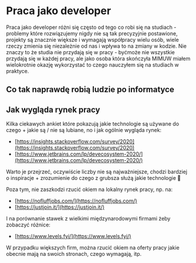 # Praca jako developer

Praca jako developer różni się często od tego co robi się na studiach - problemy które
rozwiązujemy nigdy nie są tak precyzyjnie postawione, projekty są znacznie większe i
wymagają współpracy wielu osób, wiele rzeczy zmienia się niezależnie od nas i wpływa to
na zmiany w kodzie. Nie znaczy to że studia nie przydają się w pracy - byćmoże nie
wszystkie przydają się w każdej pracy, ale jako osoba która skończyła MIMUW miałem
wielokrotnie okazję wykorzystać to czego nauczyłem się na studiach w praktyce.

## Co tak naprawdę robią ludzie po informatyce

<!-- TODO: backend, frontend, fullstack, data scientist, etc. - o co wgl chodzi -->

## Jak wygląda rynek pracy

Kilka ciekawych ankiet które pokazują jakie technologie są używane do czego + jakie są /
nie są lubiane, no i jak ogólnie wygląda rynek:

- [https://insights.stackoverflow.com/survey/2020](https://insights.stackoverflow.com/survey/2020)
- [https://www.jetbrains.com/lp/devecosystem-2020/](https://www.jetbrains.com/lp/devecosystem-2020/)

Warto je przejrzeć, oczywiście liczby nie są najważniejsze, chodzi bardziej o
inspiracje + zrozumienie do czego z grubsza służą jakie technologie 🙂

Poza tym, nie zaszkodzi rzucić okiem na lokalny rynek pracy, np. na:

- [https://nofluffjobs.com/](https://nofluffjobs.com/)
- [https://justjoin.it/](https://justjoin.it/)

I na porównanie stawek z wielkimi międzynarodowymi firmami żeby zobaczyć różnice:

- [https://www.levels.fyi/](https://www.levels.fyi/)

W przypadku większych firm, można rzucić okiem na oferty pracy jakie obecnie mają na
swoich stronach, czego wymagają, itp.
